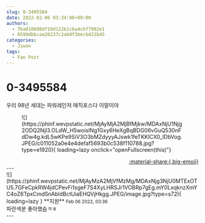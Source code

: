 ```yaml
---
slug: 0-3495584
date: 2022-02-06 03:34:06+09:00
authors:
  - 7ba810600df19d122b1c6a4cbf7992e1
  - 6599dbbcaa26237c2ab0f3becb421b45
categories:
  - Jiwon
tags:
  - Fan Post
---
```


# 0-3495584

<div class="post-container" markdown="1">
<div class="content-container md-sidebar__scrollwrap" markdown="1">

우리 98년 세대는 파워레인저 매직포스다 이말이야
<figure markdown="1">
![](https://phinf.wevpstatic.net/MjAyMjA2MjBfMjkw/MDAxNjU1Njg2ODQ2NjI3.OLdW_H5woisINg1Gxy6HeXgBqBDG06vGuQ530nFdDw4g.kdL5wKPe9SiV3O3bMZdyyyAJswk1feTKKlCX0_IDbVog.JPEG/c011052a0e4e4defaf5693b0c538f110788.jpg?type=e1920){ loading=lazy onclick="openFullscreen(this)"}
</figure>


</div>
</div>

<div style="text-align: right;" markdown="1">
<a href="https://weverse.io/fromis9/fanpost/0-3495584" style="text-align: right;">:material-share:{.big-emoji}</a>
</div>
---

<div class="comments-container md-sidebar__scrollwrap" markdown="1">
<div class="comment" markdown="1">
<div class='id-container' markdown="1">
![](https://phinf.wevpstatic.net/MjAyMzA2MjVfMzMg/MDAxNjg3NjU0MTExOTU5.7GFeCpkRW4jdCPevFi1sgeF7S4XyLHRSJr1VOBRp7gEg.mY0LxqknzXmYC4oZ6TpxCmdSnAbldBctUiaEHQVjHkgg.JPEG/image.jpg?type=s72){ loading=lazy }
**<span class="artist">지원</span>** <small>Feb 06 2022, 03:36</small><br>
</div>
<div class='comment-body' markdown="1">
파란색분 좋아했슴ㅋㅎ
</div>
</div>
</div>
---
